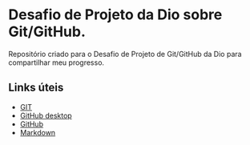 # Desafio de Projeto da Dio sobre Git/GitHub.
Repositório criado para o Desafio de Projeto de Git/GitHub da Dio para compartilhar meu progresso.

## Links úteis
 - [GIT](https://git-scm.com/download/win)
 - [GitHub desktop](https://git-scm.com/download/win)
 - [GitHub](https://github.com/)
 - [Markdown](https://www.markdownguide.org/basic-syntax/)
